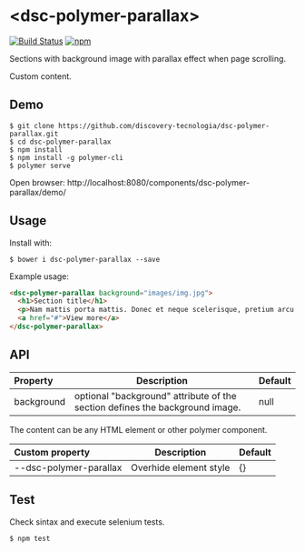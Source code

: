 # &#60;dsc-polymer-parallax&#62;

[![Build Status](https://travis-ci.org/discovery-tecnologia/dsc-polymer-parallax.svg?branch=master)](http://travis-ci.org/#!/discovery-tecnologia/dsc-polymer-parallax)
[![npm](https://img.shields.io/npm/l/express.svg)]()

Sections with background image with parallax effect when page scrolling.

Custom content.

## Demo

```
$ git clone https://github.com/discovery-tecnologia/dsc-polymer-parallax.git
$ cd dsc-polymer-parallax
$ npm install
$ npm install -g polymer-cli
$ polymer serve
```
Open browser: http://localhost:8080/components/dsc-polymer-parallax/demo/

## Usage

Install with:

```
$ bower i dsc-polymer-parallax --save
```

Example usage:

```html
<dsc-polymer-parallax background="images/img.jpg">
  <h1>Section title</h1>
  <p>Nam mattis porta mattis. Donec et neque scelerisque, pretium arcu sed, vehicula diam. Nam a arcu eu sapien porta<br>posuere id id arcu. Fusce rhoncus erat ut nisl pharetra.</p>
  <a href="#">View more</a>
</dsc-polymer-parallax>
```

## API

| Property       | Description                    | Default       |
|:---------------|--------------------------------|---------------|
| background     | optional "background" attribute of the section defines the background image. | null |

The content can be any HTML element or other polymer component.

| Custom property |	Description                       | Default |
|:----------------|-----------------------------------|---------|
| --dsc-polymer-parallax | Overhide element style     | {}      |

## Test

Check sintax and execute selenium tests.

```
$ npm test
```

